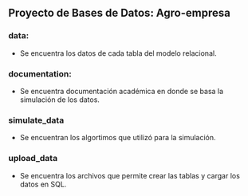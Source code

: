 ## Proyecto de Bases de Datos: Agro-empresa

### data: 
- Se encuentra los datos de cada tabla del modelo relacional.

### documentation:
- Se encuentra documentación académica en donde se basa la simulación de los datos.

### simulate_data
- Se encuentran los algortimos que utilizó para la simulación.

### upload_data
- Se encuentra los archivos que permite crear las tablas y cargar los datos en SQL.
